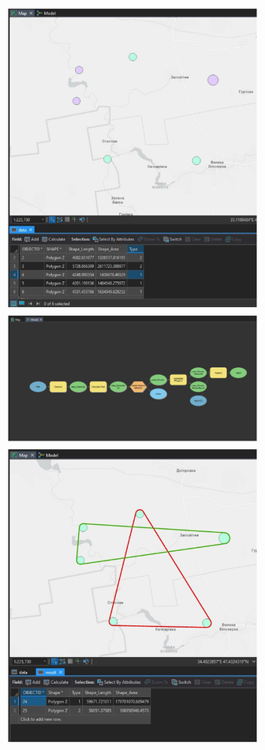 
![1](https://github.com/SergeyShchus/Automatic_GIS/blob/master/script/AggregateFields/model_001.JPG)

![2](https://github.com/SergeyShchus/Automatic_GIS/blob/master/script/AggregateFields/model_002.JPG)

![3](https://github.com/SergeyShchus/Automatic_GIS/blob/master/script/AggregateFields/model_003.JPG)
